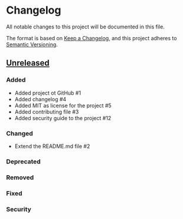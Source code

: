 # Changelog
All notable changes to this project will be documented in this file.

The format is based on [Keep a Changelog](https://keepachangelog.com/en/1.0.0/),
and this project adheres to [Semantic Versioning](https://semver.org/spec/v2.0.0.html).

## [Unreleased](https://github.com/orca-services/cakephp-feature-flags/compare/<last_release_name>...cakephp-3.x)
### Added
- Added project ot GitHub #1 
- Added changelog #4
- Added MIT as license for the project #5
- Added contributing file #3
- Added security guide to the project #12

### Changed
- Extend the README.md file #2 

### Deprecated

### Removed

### Fixed

### Security
